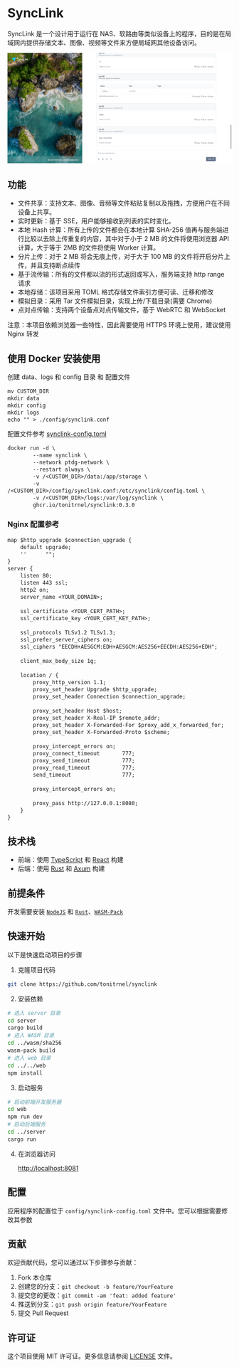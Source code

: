 # SyncLink

SyncLink 是一个设计用于运行在 NAS、软路由等类似设备上的程序，目的是在局域网内提供存储文本、图像、视频等文件来方便局域网其他设备访问。

![screenshot1](./docs/screenshot1.png)

## 功能

- 文件共享：支持文本、图像、音频等文件粘贴复制以及拖拽，方便用户在不同设备上共享。
- 实时更新：基于 SSE，用户能够接收到列表的实时变化。
- 本地 Hash 计算：所有上传的文件都会在本地计算 SHA-256 值再与服务端进行比较以去除上传重复的内容，其中对于小于 2 MB
  的文件将使用浏览器 API 计算，大于等于 2MB 的文件将使用 Worker 计算。
- 分片上传：对于 2 MB 将会无痕上传，对于大于 100 MB 的文件将开启分片上传，并且支持断点续传
- 基于流传输：所有的文件都以流的形式返回或写入，服务端支持 http range 请求
- 本地存储：该项目采用 TOML 格式存储文件索引方便可读、迁移和修改
- 模拟目录：采用 Tar 文件模拟目录，实现上传/下载目录(需要 Chrome)
- 点对点传输：支持两个设备点对点传输文件，基于 WebRTC 和 WebSocket

注意：本项目依赖浏览器一些特性，因此需要使用 HTTPS 环境上使用，建议使用 Nginx 转发

## 使用 Docker 安装使用

创建 data、logs 和 config 目录 和 配置文件

```shell
mv CUSTOM_DIR
mkdir data
mkdir config
mkdir logs
echo "" > ./config/synclink.conf
```

配置文件参考 [synclink-config.toml](./config/synclink-config.toml)

```shell
docker run -d \
        --name synclink \
        --network ptdg-network \
        --restart always \
        -v /<CUSTOM_DIR>/data:/app/storage \
        -v /<CUSTOM_DIR>/config/synclink.conf:/etc/synclink/config.toml \
        -v /<CUSTOM_DIR>/logs:/var/log/synclink \
        ghcr.io/tonitrnel/synclink:0.3.0
```

### Nginx 配置参考

```text
map $http_upgrade $connection_upgrade {
    default upgrade;
    ''      "";
}
server {
    listen 80;
    listen 443 ssl;
    http2 on;
    server_name <YOUR_DOMAIN>;

    ssl_certificate <YOUR_CERT_PATH>;
    ssl_certificate_key <YOUR_CERT_KEY_PATH>;

    ssl_protocols TLSv1.2 TLSv1.3;
    ssl_prefer_server_ciphers on;
    ssl_ciphers "EECDH+AESGCM:EDH+AESGCM:AES256+EECDH:AES256+EDH";

    client_max_body_size 1g;

    location / {
        proxy_http_version 1.1;
        proxy_set_header Upgrade $http_upgrade;
        proxy_set_header Connection $connection_upgrade;
        
        proxy_set_header Host $host;
        proxy_set_header X-Real-IP $remote_addr;
        proxy_set_header X-Forwarded-For $proxy_add_x_forwarded_for;
        proxy_set_header X-Forwarded-Proto $scheme;
        
        proxy_intercept_errors on;
        proxy_connect_timeout       777;
        proxy_send_timeout          777;
        proxy_read_timeout          777;
        send_timeout                777;
        
        proxy_intercept_errors on;
        
        proxy_pass http://127.0.0.1:8080;
    }
}
```

## 技术栈

- 前端：使用 [TypeScript](https://www.typescriptlang.org/) 和 [React](https://react.dev/) 构建
- 后端：使用 [Rust](https://www.rust-lang.org/) 和 [Axum](https://github.com/tokio-rs/axum) 构建

## 前提条件

开发需要安装 [`NodeJS`](https://nodejs.org/en/download)
和 [`Rust`](https://www.rust-lang.org/tools/install)、[`WASM-Pack`](https://rustwasm.github.io/wasm-pack)

## 快速开始

以下是快速启动项目的步骤

1. 克隆项目代码

```bash
git clone https://github.com/tonitrnel/synclink
```

2. 安装依赖

```bash
# 进入 server 目录
cd server
cargo build
# 进入 WASM 目录
cd ../wasm/sha256
wasm-pack build
# 进入 web 目录
cd ../../web
npm install
```

3. 启动服务

```bash
# 启动前端开发服务器
cd web
npm run dev
# 启动后端服务
cd ../server
cargo run
```

4. 在浏览器访问

   [http://localhost:8081](http://localhost:8081)

## 配置

应用程序的配置位于 `config/synclink-config.toml` 文件中。您可以根据需要修改其参数

## 贡献

欢迎贡献代码，您可以通过以下步骤参与贡献：

1. Fork 本仓库
2. 创建您的分支：`git checkout -b feature/YourFeature`
3. 提交您的更改：`git commit -am 'feat: added feature'`
4. 推送到分支：`git push origin feature/YourFeature`
5. 提交 Pull Request

## 许可证

这个项目使用 MIT 许可证。更多信息请参阅 [LICENSE](LICENSE) 文件。
